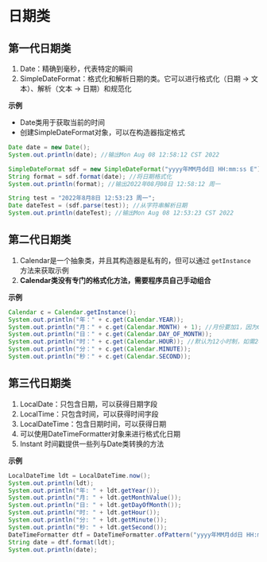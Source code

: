 # 日期类

## 第一代日期类

1.   Date：精确到毫秒，代表特定的瞬间
2.   SimpleDateFormat：格式化和解析日期的类。它可以进行格式化（日期 -> 文本）、解析（文本 -> 日期）和规范化

**示例**

-   Date类用于获取当前的时间
-   创建SimpleDateFormat对象，可以在构造器指定格式

```Java
Date date = new Date();
System.out.println(date); //输出Mon Aug 08 12:58:12 CST 2022

SimpleDateFormat sdf = new SimpleDateFormat("yyyy年MM月dd日 HH:mm:ss E");
String format = sdf.format(date); //将日期格式化
System.out.println(format); //输出2022年08月08日 12:58:12 周一

String test = "2022年8月8日 12:53:23 周一";
Date dateTest = (sdf.parse(test)); //从字符串解析日期
System.out.println(dateTest); //输出Mon Aug 08 12:53:23 CST 2022
```

## 第二代日期类

1.   Calendar是一个抽象类，并且其构造器是私有的，但可以通过 `getInstance` 方法来获取示例
2.   **Calendar类没有专门的格式化方法，需要程序员自己手动组合**

**示例**

```Java
Calendar c = Calendar.getInstance();
System.out.println("年：" + c.get(Calendar.YEAR));
System.out.println("月：" + c.get(Calendar.MONTH) + 1); //月份要加1，因为Calendar类的月份默认从0开始
System.out.println("日：" + c.get(Calendar.DAY_OF_MONTH));
System.out.println("时：" + c.get(Calendar.HOUR)); //默认为12小时制，如需24小时制，改为HOUR_OF_DAY
System.out.println("分：" + c.get(Calendar.MINUTE));
System.out.println("秒：" + c.get(Calendar.SECOND));
```

## 第三代日期类

1.   LocalDate：只包含日期，可以获得日期字段
2.   LocalTime：只包含时间，可以获得时间字段
3.   LocalDateTime：包含日期时间，可以获得日期
4.   可以使用DateTimeFormatter对象来进行格式化日期
5.   Instant 时间戳提供一些列与Date类转换的方法

**示例**

```Java
LocalDateTime ldt = LocalDateTime.now();
System.out.println(ldt);
System.out.println("年: " + ldt.getYear());
System.out.println("月: " + ldt.getMonthValue());
System.out.println("日: " + ldt.getDayOfMonth());
System.out.println("时: " + ldt.getHour());
System.out.println("分: " + ldt.getMinute());
System.out.println("秒: " + ldt.getSecond());
DateTimeFormatter dtf = DateTimeFormatter.ofPattern("yyyy年MM月dd日 HH:mm:ss E");
String date = dtf.format(ldt);
System.out.println(date);
```

